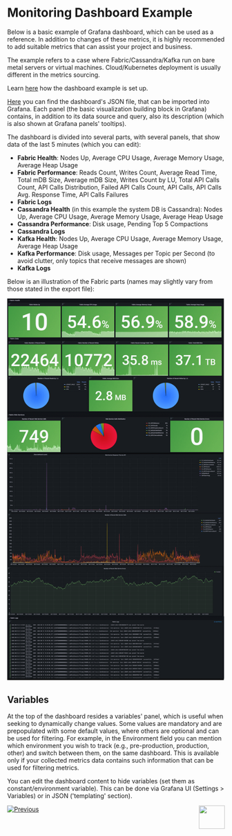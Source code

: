 # Monitoring Dashboard Example

Below is a basic example of Grafana dashboard, which can be used as a reference. In addition to changes of these metrics, it is highly recommended to add suitable metrics that can assist your project and business.

The example refers to a case where Fabric/Cassandra/Kafka run on bare metal servers or virtual machines. Cloud/Kubernetes deployment is usually different in the metrics sourcing.

Learn [here](/articles/21_Fabric_troubleshooting/05_monitoring_dashboard_example_setup.md) how the dashboard example is set up.

[Here](/articles/21_Fabric_troubleshooting/resources/grafana_fabric_all_base_reference.json) you can find the dashboard's JSON file, that can be imported into Grafana. Each panel (the basic visualization building block in Grafana) contains, in addition to its data source and query, also its description (which is also shown at Grafana panels' tooltips). 

The dashboard is divided into several parts, with several panels, that show data of the last 5 minutes (which you can edit):

* **Fabric Health**: Nodes Up, Average CPU Usage, Average Memory Usage, Average Heap Usage
* **Fabric Performance**: Reads Count, Writes Count, Average Read Time, Total mDB Size, Average mDB Size, Writes Count by LU, Total API Calls Count, API Calls Distribution, Failed API Calls Count, API Calls, API Calls Avg. Response Time, API Calls Failures
* **Fabric Logs**
* **Cassandra Health** (in this example the system DB is Cassandra): Nodes Up, Average CPU Usage, Average Memory Usage, Average Heap Usage
* **Cassandra Performance**: Disk usage, Pending Top 5 Compactions
* **Cassandra Logs**
* **Kafka Health**: Nodes Up, Average CPU Usage, Average Memory Usage, Average Heap Usage
* **Kafka Performance**: Disk usage, Messages per Topic per Second (to avoid clutter, only topics that receive messages are shown)
* **Kafka Logs**



Below is an illustration of the Fabric parts (names may slightly vary from those stated in the export file):

![](images/grafana_fabric_dahbaord_example.png)

## Variables

At the top of the dashboard resides a variables' panel, which is useful when seeking to dynamically change values. Some values are mandatory and are prepopulated with some default values, where others are optional and can be used for filtering. For example, in the Environment field you can mention which environment you wish to track (e.g., pre-production, production, other) and switch between them, on the same dashboard. This is available only if your collected metrics data contains such information that can be used for filtering metrics.

You can edit the dashboard content to hide variables (set them as constant/environment variable). This can be done via Grafana UI (Settings > Variables) or in JSON ('templating' section).





[![Previous](/articles/images/Previous.png)](/articles/21_Fabric_troubleshooting/03_monitoring.md)[<img align="right" width="60" height="54" src="/articles/images/Next.png">](/articles/21_Fabric_troubleshooting/05_monitoring_dashboard_example_setup.md)

